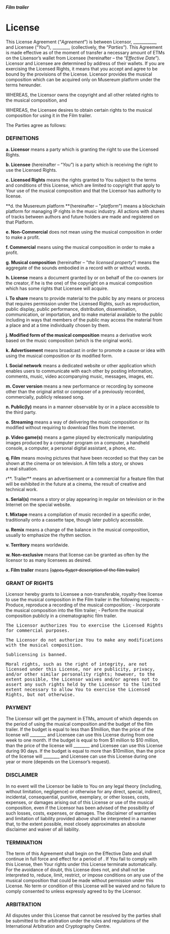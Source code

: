 #### _Film trailer_
# License
This License Agreement (“_Agreement_”) is between Licensor, ___________, and Licensee (“_You_”), ________, (collectively, the “_Parties_”). This Agreement is made effective as of the moment of transfer a necessary amount of ETMs on the Lisensor’s wallet from Licensee (hereinafter – the “_Effective Date_”). Licensor and Licensee are determined by address of their wallets. If you are exercising the Licensed Rights, it means that you accept and agree to be bound by the provisions of the License. Licensor provides the musical composition which can be acquired only on Musereum platform under the terms hereunder.

WHEREAS, the Licensor owns the copyright and all other related rights to the musical composition, and

WHEREAS, the Licensee desires to obtain certain rights to the musical composition for using it in the Film trailer.

The Parties agree as follows:

### DEFINITIONS

**a. Licensor** means a party which is granting the right to use the Licensed Rights.

**b. Licensee** (hereinafter – “_You_”) is a party which is receiving the right to use the Licensed Rights.

**c. Licensed Rights** means the rights granted to You subject to the terms and conditions of this License, which are limited to copyright that apply to Your use of the musical composition and that the Licensor has authority to license.

**d. the Musereum platform **(hereinafter – "_platform_") means a blockchain platform for managing IP rights in the music industry. All actions with shares of tracks between authors and future holders are made and registered on that Platform.

**e. Non-Commercial** does not mean using the musical composition in order to make a profit.

**f. Commercial** means using the musical composition in order to make a profit.

**g. Musical composition** (hereinafter – "_the licensed property_") means the aggregate of the sounds embodied in a record with or without words.

**h. License** means a document granted by or on behalf of the co-owners (or the creator, if he is the one) of the copyright on a musical composition which has some rights that Licensee will acquire.

**i. To share** means to provide material to the public by any means or process that requires permission under the Licensed Rights, such as reproduction, public display, public performance, distribution, dissemination, communication, or importation, and to make material available to the public including in ways that members of the public may access the material from a place and at a time individually chosen by them.

**j. Modified form of the musical composition** means a derivative work based on the music composition (which is the original work).

**k. Advertisement** means broadcast in order to promote a cause or idea with using the musical composition or its modified form.

**l. Social network** means a dedicated website or other application which enables users to communicate with each other by posting information, comments, music, video accompanying music, messages, images, etc.

**m. Cover version** means a new performance or recording by someone other than the original artist or composer of a previously recorded, commercially, publicly released song.

**n. Public(ly)** means in a manner observable by or in a place accessible to the third party.

**o. Streaming** means a way of delivering the music composition or its modified without requiring to download files from the internet.

**p. Video game(s)** means a game played by electronically manipulating images produced by a computer program on a computer, a handheld console, a computer, a personal digital assistant, a phone, etc.

**q. Film** means moving pictures that have been recorded so that they can be shown at the cinema or on television. A film tells a story, or shows a real situation.

r**. Trailer** means an advertisement or a commercial for a feature film that will be exhibited in the future at a cinema, the result of creative and technical work.

**s. Serial(s)** means a story or play appearing in regular on television or in the Internet on the special website.

**t. Mixtape** means a compilation of music recorded in a specific order, traditionally onto a cassette tape, though later publicly accessible.

**u. Remix** means a change of the balance in the musical composition, usually to emphasize the rhythm section.

**v. Territory** means worldwide.

**w. Non-exclusive** means that license can be granted as often by the licensor to as many licensees as desired.

**x. Film trailer** means ~~[здесь будет description of the film trailer]~~

### GRANT OF RIGHTS

Licensor hereby grants to Licensee a non-transferable, royalty-free license to use the musical composition in the Film trailer in the following respects:
        - Produce, reproduce a recording of the musical composition;
        - Incorporate the musical composition into the film trailer;
        - Perform the musical composition publicly in a cinematographic film trailer.

<kbd>The Licensor authorizes You to exercise the Licensed Rights for commercial purposes.</kbd><p>
<kbd>The Licensor do not authorize You to make any modifications with the musical composition.
</kbd><p>
<kbd>Sublicensing is banned.</kbd><p>
<kbd>Moral rights, such as the right of integrity, are not licensed under this License, nor are publicity, privacy, and/or other similar personality rights; however, to the extent possible, the Licensor waives and/or agrees not to assert any such rights held by the Licensor to the limited extent necessary to allow You to exercise the Licensed Rights, but not otherwise.
</kbd>
### PAYMENT
The Licensor will get the payment in ETMs, amount of which depends on the period of using the musical composition and the budget of the film trailer.
If the budget is equal to less than $1million, than the price of the license will ________ and Licensee can use this License during from one week to one month.
If the budget is equal to from $1 million to $10 million, than the price of the license will ________ and Licensee can use this License during 90 days.
If the budget is equal to more than $10million, than the price of the license will ________ and Licensee can use this License during one year or more (depends on the Licensor’s request).
### DISCLAIMER
In no event will the Licensor be liable to You on any legal theory (including, without limitation, negligence) or otherwise for any direct, special, indirect, incidental, consequential, punitive, exemplary, or other losses, costs, expenses, or damages arising out of this License or use of the musical composition, even if the Licensor has been advised of the possibility of such losses, costs, expenses, or damages.
The disclaimer of warranties and limitation of liability provided above shall be interpreted in a manner that, to the extent possible, most closely approximates an absolute disclaimer and waiver of all liability.
### TERMINATION

The term of this Agreement shall begin on the Effective Date and shall continue in full force and effect for a period of 	           .
If You fail to comply with this License, then Your rights under this License terminate automatically.
For the avoidance of doubt, this License does not, and shall not be interpreted to, reduce, limit, restrict, or impose conditions on any use of the musical composition that could be made without permission under this License.
No term or condition of this License will be waived and no failure to comply consented to unless expressly agreed to by the Licensor.
### ARBITRATION
All disputes under this License that cannot be resolved by the parties shall be submitted to the arbitration under the rules and regulations of the International Arbitration and Cryptography Centre.
